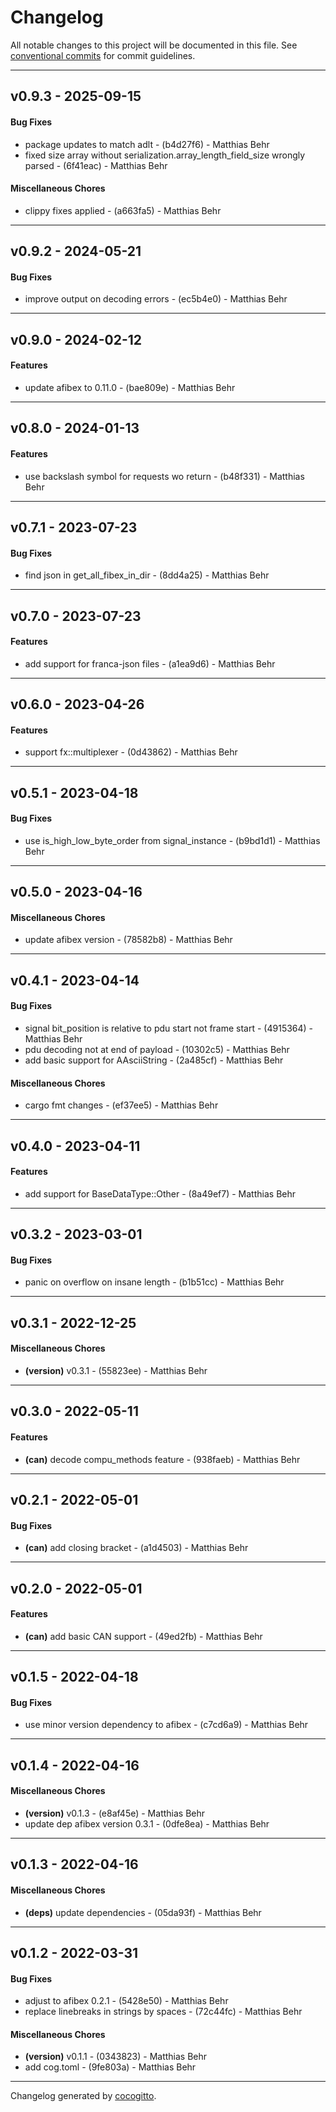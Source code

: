 # Changelog
All notable changes to this project will be documented in this file. See [conventional commits](https://www.conventionalcommits.org/) for commit guidelines.

- - -
## v0.9.3 - 2025-09-15
#### Bug Fixes
- package updates to match adlt - (b4d27f6) - Matthias Behr
- fixed size array without serialization.array_length_field_size wrongly parsed - (6f41eac) - Matthias Behr
#### Miscellaneous Chores
- clippy fixes applied - (a663fa5) - Matthias Behr

- - -

## v0.9.2 - 2024-05-21
#### Bug Fixes
- improve output on decoding errors - (ec5b4e0) - Matthias Behr

- - -

## v0.9.0 - 2024-02-12
#### Features
- update afibex to 0.11.0 - (bae809e) - Matthias Behr

- - -

## v0.8.0 - 2024-01-13
#### Features
- use backslash symbol for requests wo return - (b48f331) - Matthias Behr

- - -

## v0.7.1 - 2023-07-23
#### Bug Fixes
- find json in get_all_fibex_in_dir - (8dd4a25) - Matthias Behr

- - -

## v0.7.0 - 2023-07-23
#### Features
- add support for franca-json files - (a1ea9d6) - Matthias Behr

- - -

## v0.6.0 - 2023-04-26
#### Features
- support fx::multiplexer - (0d43862) - Matthias Behr

- - -
## v0.5.1 - 2023-04-18
#### Bug Fixes
- use is_high_low_byte_order from signal_instance - (b9bd1d1) - Matthias Behr

- - -

## v0.5.0 - 2023-04-16
#### Miscellaneous Chores
- update afibex version - (78582b8) - Matthias Behr

- - -

## v0.4.1 - 2023-04-14
#### Bug Fixes
- signal bit_position is relative to pdu start not frame start - (4915364) - Matthias Behr
- pdu decoding not at end of payload - (10302c5) - Matthias Behr
- add basic support for AAsciiString - (2a485cf) - Matthias Behr
#### Miscellaneous Chores
- cargo fmt changes - (ef37ee5) - Matthias Behr

- - -

## v0.4.0 - 2023-04-11
#### Features
- add support for BaseDataType::Other - (8a49ef7) - Matthias Behr

- - -

## v0.3.2 - 2023-03-01
#### Bug Fixes
- panic on overflow on insane length - (b1b51cc) - Matthias Behr

- - -

## v0.3.1 - 2022-12-25
#### Miscellaneous Chores
- **(version)** v0.3.1 - (55823ee) - Matthias Behr

- - -

## v0.3.0 - 2022-05-11
#### Features
- **(can)** decode compu_methods feature - (938faeb) - Matthias Behr
- - -

## v0.2.1 - 2022-05-01
#### Bug Fixes
- **(can)** add closing bracket - (a1d4503) - Matthias Behr
- - -

## v0.2.0 - 2022-05-01
#### Features
- **(can)** add basic CAN support - (49ed2fb) - Matthias Behr
- - -

## v0.1.5 - 2022-04-18
#### Bug Fixes
- use minor version dependency to afibex - (c7cd6a9) - Matthias Behr
- - -

## v0.1.4 - 2022-04-16
#### Miscellaneous Chores
- **(version)** v0.1.3 - (e8af45e) - Matthias Behr
- update dep afibex version 0.3.1 - (0dfe8ea) - Matthias Behr
- - -

## v0.1.3 - 2022-04-16
#### Miscellaneous Chores
- **(deps)** update dependencies - (05da93f) - Matthias Behr
- - -

## v0.1.2 - 2022-03-31
#### Bug Fixes
- adjust to afibex 0.2.1 - (5428e50) - Matthias Behr
- replace linebreaks in strings by spaces - (72c44fc) - Matthias Behr
#### Miscellaneous Chores
- **(version)** v0.1.1 - (0343823) - Matthias Behr
- add cog.toml - (9fe803a) - Matthias Behr
- - -

Changelog generated by [cocogitto](https://github.com/cocogitto/cocogitto).
